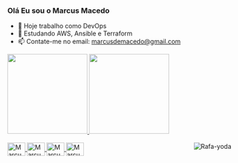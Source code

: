### Olá Eu sou o Marcus Macedo


- 🔭 Hoje trabalho como DevOps 
- 🌱 Estudando AWS, Ansible e Terraform
- 📫 Contate-me no email: marcusdemacedo@gmail.com

 <div>
  <a href="https://github.com/marcusdemacedo">
  <img height="180em" src="https://github-readme-stats.vercel.app/api?username=marcusdemacedo&show_icons=true&theme=blue-green&include_all_commits=true&count_private=true"/>
  <img height="180em" src="https://github-readme-stats.vercel.app/api/top-langs/?username=marcusdemacedo&layout=compact&langs_count=7&theme=blue-green"/>
</div>
<div style="display: inline_block"><br>
  <img align="center" alt="Marcus-AWS" height="30" width="40" <img src="https://img.icons8.com/color/48/000000/amazon-web-services.png"/>
  <img align="center" alt="Marcus-Powershell" height="30" width="40" <img src="https://img.icons8.com/color/48/000000/powershell.png"/>
  <img align="center" alt="Marcus-Linux" height="30" width="40" <img src="https://img.icons8.com/color/48/000000/linux--v1.png"/>
  <img align="center" alt="Marcus-Ansible" height="30" width="40" <img src="https://img.icons8.com/color/48/000000/ansible.png"/>
  
  <img align="right" alt="Rafa-yoda" src="https://cdn.discordapp.com/attachments/795358919417397249/825430589581688872/hi.gif">
  </div>
